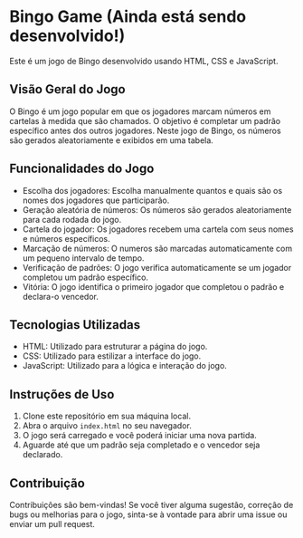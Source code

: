 # Bingo Game (Ainda está sendo desenvolvido!)

Este é um jogo de Bingo desenvolvido usando HTML, CSS e JavaScript.

## Visão Geral do Jogo

O Bingo é um jogo popular em que os jogadores marcam números em cartelas à medida que são chamados. O objetivo é completar um padrão específico antes dos outros jogadores. Neste jogo de Bingo, os números são gerados aleatoriamente e exibidos em uma tabela.

## Funcionalidades do Jogo
- Escolha dos jogadores: Escolha manualmente quantos e quais são os nomes dos jogadores que participarão.
- Geração aleatória de números: Os números são gerados aleatoriamente para cada rodada do jogo.
- Cartela do jogador: Os jogadores recebem uma cartela com seus nomes e números específicos.
- Marcação de números: O numeros são marcadas automaticamente com um pequeno intervalo de tempo.
- Verificação de padrões: O jogo verifica automaticamente se um jogador completou um padrão específico.
- Vitória: O jogo identifica o primeiro jogador que completou o padrão e declara-o vencedor.

## Tecnologias Utilizadas

- HTML: Utilizado para estruturar a página do jogo.
- CSS: Utilizado para estilizar a interface do jogo.
- JavaScript: Utilizado para a lógica e interação do jogo.

## Instruções de Uso

1. Clone este repositório em sua máquina local.
2. Abra o arquivo `index.html` no seu navegador.
3. O jogo será carregado e você poderá iniciar uma nova partida.
5. Aguarde até que um padrão seja completado e o vencedor seja declarado.

## Contribuição

Contribuições são bem-vindas! Se você tiver alguma sugestão, correção de bugs ou melhorias para o jogo, sinta-se à vontade para abrir uma issue ou enviar um pull request.


